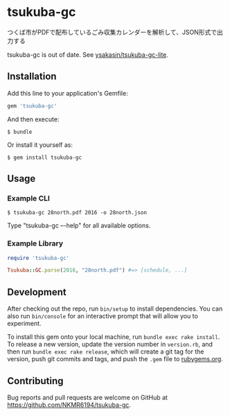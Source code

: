 # tsukuba-gc

つくば市がPDFで配布しているごみ収集カレンダーを解析して、JSON形式で出力する

tsukuba-gc is out of date. See [ysakasin/tsukuba-gc-lite](https://github.com/ysakasin/tsukuba-gc-lite).

## Installation

Add this line to your application's Gemfile:

```ruby
gem 'tsukuba-gc'
```

And then execute:

    $ bundle

Or install it yourself as:

    $ gem install tsukuba-gc

## Usage

### Example CLI

    $ tsukuba-gc 28north.pdf 2016 -o 28north.json

Type "tsukuba-gc –-help" for all available options.

### Example Library

```ruby
require 'tsukuba-gc'

Tsukuba::GC.parse(2016, "28north.pdf") #=> [schedule, ...]
```

## Development

After checking out the repo, run `bin/setup` to install dependencies. You can also run `bin/console` for an interactive prompt that will allow you to experiment.

To install this gem onto your local machine, run `bundle exec rake install`. To release a new version, update the version number in `version.rb`, and then run `bundle exec rake release`, which will create a git tag for the version, push git commits and tags, and push the `.gem` file to [rubygems.org](https://rubygems.org).

## Contributing

Bug reports and pull requests are welcome on GitHub at https://github.com/NKMR6194/tsukuba-gc.
